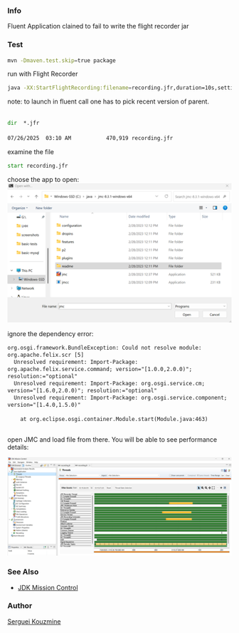 ### Info

Fluent Application clained to fail to write the flight recorder jar

###  Test

```sh
mvn -Dmaven.test.skip=true package
```
run with Flight Recorder
```sh
java -XX:StartFlightRecording:filename=recording.jfr,duration=10s,settings=profile,dumponexit=true -jar target/example.basic-fluent-springboot.jar --myparam=val

```
note: to launch in fluent call one has to pick recent version of parent.

```cmd

dir  *.jfr

07/26/2025  03:10 AM           470,919 recording.jfr

```
examine the file
```cmd
start recording.jfr
```

choose the app to open:
![application](screenshots/jmc.png)

ignore the dependency error:
```text
org.osgi.framework.BundleException: Could not resolve module: org.apache.felix.scr [5]
  Unresolved requirement: Import-Package: org.apache.felix.service.command; version="[1.0.0,2.0.0)"; resolution:="optional"
  Unresolved requirement: Import-Package: org.osgi.service.cm; version="[1.6.0,2.0.0)"; resolution:="optional"
  Unresolved requirement: Import-Package: org.osgi.service.component; version="[1.4.0,1.5.0)"

	at org.eclipse.osgi.container.Module.start(Module.java:463)


```
open JMC and load file from there. You will be able to see performance details:

![perf data](screenshots/jmc-data.png)
### See Also
  * [JDK Mission Control](https://docs.oracle.com/en/java/java-components/jdk-mission-control/)

### Author
[Serguei Kouzmine](kouzmine_serguei@yahoo.com)

